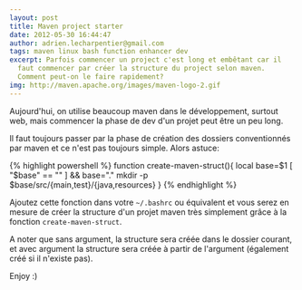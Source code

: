 ```yaml
---
layout: post
title: Maven project starter
date: 2012-05-30 16:44:47
author: adrien.lecharpentier@gmail.com
tags: maven linux bash function enhancer dev
excerpt: Parfois commencer un project c'est long et embêtant car il
  faut commencer par créer la structure du project selon maven.
  Comment peut-on le faire rapidement?
img: http://maven.apache.org/images/maven-logo-2.gif
---
```


Aujourd'hui, on utilise beaucoup maven dans le développement, surtout
web, mais commencer la phase de dev d'un projet peut être un peu long.

Il faut toujours passer par la phase de création des dossiers
conventionnés par maven et ce n'est pas toujours simple. Alors astuce:

{% highlight powershell %}
function create-maven-struct(){
  local base=$1
  [ "$base" == "" ] && base="."
  mkdir -p $base/src/{main,test}/{java,resources}
}
{% endhighlight %}

Ajoutez cette fonction dans votre `~/.bashrc` ou équivalent et vous
serez en mesure de créer la structure d'un projet maven très simplement
grâce à la fonction `create-maven-struct`.

A noter que sans argument, la structure sera créée dans le dossier
courant, et avec argument la structure sera créée à partir de
l'argument (également créé si il n'existe pas).

Enjoy :)
